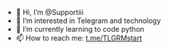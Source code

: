- 👋 Hi, I’m @Supportiii
- 👀 I’m interested in Telegram and technology
- 🌱 I’m currently learning to code python
- 📫 How to reach me: <a href='https://t.me/TLGRMstart'>t.me/TLGRMstart</a>

